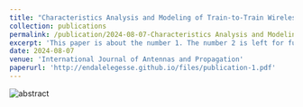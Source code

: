 ```yaml
---
title: "Characteristics Analysis and Modeling of Train-to-Train Wireless Channel in Station Scenario"
collection: publications
permalink: /publication/2024-08-07-Characteristics Analysis and Modeling-1
excerpt: 'This paper is about the number 1. The number 2 is left for future work.'
date: 2024-08-07
venue: 'International Journal of Antennas and Propagation'
paperurl: 'http://endalelegesse.github.io/files/publication-1.pdf'
---
```


<img src="./images/publication/publication-1/abstract.png" alt="abstract">



